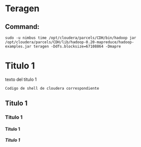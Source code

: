 # Teragen 
## Command:
```
sudo -u nimbus time /opt/cloudera/parcels/CDH/bin/hadoop jar /opt/cloudera/parcels/CDH/lib/hadoop-0.20-mapreduce/hadoop-examples.jar teragen -Ddfs.blocksize=67108864 -Dmapre
```

# Titulo 1
texto del titulo 1
```
Codigo de shell de cloudera correspondiente
```

## Titulo 1

### Titulo 1

#### Titulo 1

##### Titulo 1
